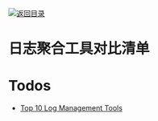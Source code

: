 [![返回目录](https://parg.co/UCb)](https://github.com/wxyyxc1992/Awesome-CheatSheets)

# 日志聚合工具对比清单

# Todos

- [Top 10 Log Management Tools](https://dzone.com/articles/top-10-log-management-tools-1)
